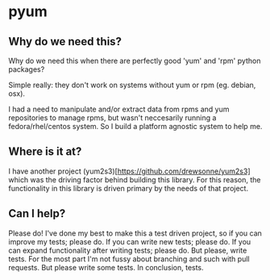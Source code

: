 # pyum

## Why do we need this?
Why do we need this when there are perfectly good 'yum' and 'rpm' python packages?

Simple really: they don't work on systems without yum or rpm (eg. debian, osx).

I had a need to manipulate and/or extract data from rpms and yum repositories to manage rpms, but wasn't neccesarily 
running a fedora/rhel/centos system. So I build a platform agnostic system to help me.

## Where is it at?
I have another project (yum2s3)[https://github.com/drewsonne/yum2s3] which was the driving factor behind building this
library. For this reason, the functionality in this library is driven primary by the needs of that project.

## Can I help?
Please do! I've done my best to make this a test driven project, so if you can improve my tests; please do. If you can
write new tests; please do. If you can expand functionality after writing tests; please do.
But please, write tests. For the most part I'm not fussy about branching and such with pull requests. But please write
some tests. In conclusion, tests.